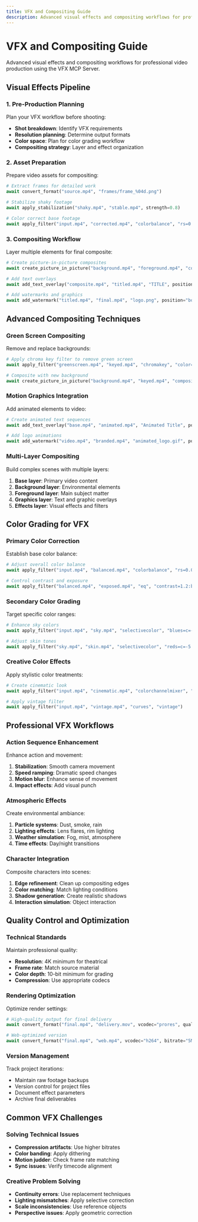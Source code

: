 ```yaml
---
title: VFX and Compositing Guide
description: Advanced visual effects and compositing workflows for professional video production
---
```


# VFX and Compositing Guide

Advanced visual effects and compositing workflows for professional video production using the VFX MCP Server.

## Visual Effects Pipeline

### 1. Pre-Production Planning
Plan your VFX workflow before shooting:

- **Shot breakdown**: Identify VFX requirements
- **Resolution planning**: Determine output formats
- **Color space**: Plan for color grading workflow
- **Compositing strategy**: Layer and effect organization

### 2. Asset Preparation
Prepare video assets for compositing:

```python
# Extract frames for detailed work
await convert_format("source.mp4", "frames/frame_%04d.png")

# Stabilize shaky footage
await apply_stabilization("shaky.mp4", "stable.mp4", strength=0.8)

# Color correct base footage
await apply_filter("input.mp4", "corrected.mp4", "colorbalance", "rs=0.1:bs=-0.1")
```

### 3. Compositing Workflow
Layer multiple elements for final composite:

```python
# Create picture-in-picture composites
await create_picture_in_picture("background.mp4", "foreground.mp4", "composite.mp4")

# Add text overlays
await add_text_overlay("composite.mp4", "titled.mp4", "TITLE", position="center", font_size=72)

# Add watermarks and graphics
await add_watermark("titled.mp4", "final.mp4", "logo.png", position="bottom-right", opacity=0.7)
```

## Advanced Compositing Techniques

### Green Screen Compositing
Remove and replace backgrounds:

```python
# Apply chroma key filter to remove green screen
await apply_filter("greenscreen.mp4", "keyed.mp4", "chromakey", "color=green:similarity=0.3")

# Composite with new background
await create_picture_in_picture("background.mp4", "keyed.mp4", "composite.mp4", position="center", scale=1.0)
```

### Motion Graphics Integration
Add animated elements to video:

```python
# Create animated text sequences
await add_text_overlay("base.mp4", "animated.mp4", "Animated Title", position="top", font_size=48)

# Add logo animations
await add_watermark("video.mp4", "branded.mp4", "animated_logo.gif", position="center", opacity=0.9)
```

### Multi-Layer Compositing
Build complex scenes with multiple layers:

1. **Base layer**: Primary video content
2. **Background layer**: Environmental elements
3. **Foreground layer**: Main subject matter
4. **Graphics layer**: Text and graphic overlays
5. **Effects layer**: Visual effects and filters

## Color Grading for VFX

### Primary Color Correction
Establish base color balance:

```python
# Adjust overall color balance
await apply_filter("input.mp4", "balanced.mp4", "colorbalance", "rs=0.05:gs=0.02:bs=-0.03")

# Control contrast and exposure
await apply_filter("balanced.mp4", "exposed.mp4", "eq", "contrast=1.2:brightness=0.1")
```

### Secondary Color Grading
Target specific color ranges:

```python
# Enhance sky colors
await apply_filter("input.mp4", "sky.mp4", "selectivecolor", "blues=c=-10:m=5:y=-20")

# Adjust skin tones
await apply_filter("sky.mp4", "skin.mp4", "selectivecolor", "reds=c=-5:m=-3:y=10")
```

### Creative Color Effects
Apply stylistic color treatments:

```python
# Create cinematic look
await apply_filter("input.mp4", "cinematic.mp4", "colorchannelmixer", "rr=1.2:gg=0.9:bb=0.8")

# Apply vintage filter
await apply_filter("input.mp4", "vintage.mp4", "curves", "vintage")
```

## Professional VFX Workflows

### Action Sequence Enhancement
Enhance action and movement:

1. **Stabilization**: Smooth camera movement
2. **Speed ramping**: Dramatic speed changes
3. **Motion blur**: Enhance sense of movement
4. **Impact effects**: Add visual punch

### Atmospheric Effects
Create environmental ambiance:

1. **Particle systems**: Dust, smoke, rain
2. **Lighting effects**: Lens flares, rim lighting
3. **Weather simulation**: Fog, mist, atmosphere
4. **Time effects**: Day/night transitions

### Character Integration
Composite characters into scenes:

1. **Edge refinement**: Clean up compositing edges
2. **Color matching**: Match lighting conditions
3. **Shadow generation**: Create realistic shadows
4. **Interaction simulation**: Object interaction

## Quality Control and Optimization

### Technical Standards
Maintain professional quality:

- **Resolution**: 4K minimum for theatrical
- **Frame rate**: Match source material
- **Color depth**: 10-bit minimum for grading
- **Compression**: Use appropriate codecs

### Rendering Optimization
Optimize render settings:

```python
# High-quality output for final delivery
await convert_format("final.mp4", "delivery.mov", vcodec="prores", quality="high")

# Web-optimized version
await convert_format("final.mp4", "web.mp4", vcodec="h264", bitrate="5M")
```

### Version Management
Track project iterations:

- Maintain raw footage backups
- Version control for project files
- Document effect parameters
- Archive final deliverables

## Common VFX Challenges

### Solving Technical Issues
- **Compression artifacts**: Use higher bitrates
- **Color banding**: Apply dithering
- **Motion judder**: Check frame rate matching
- **Sync issues**: Verify timecode alignment

### Creative Problem Solving
- **Continuity errors**: Use replacement techniques
- **Lighting mismatches**: Apply selective correction
- **Scale inconsistencies**: Use reference objects
- **Perspective issues**: Apply geometric correction